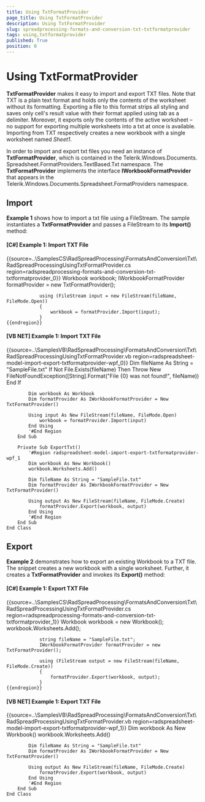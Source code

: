 ```yaml
---
title: Using TxtFormatProvider
page_title: Using TxtFormatProvider
description: Using TxtFormatProvider
slug: spreadprocessing-formats-and-conversion-txt-txtformatprovider
tags: using,txtformatprovider
published: True
position: 0
---
```


# Using TxtFormatProvider



__TxtFormatProvider__ makes it easy to import and export TXT files. Note that TXT is a plain text format and holds only the contents
        of the worksheet without its formatting. Exporting a file to this format strips all styling and saves only cell's result value with their format applied 
        using tab as a delimiter. Moreover, it exports only the contents of the active worksheet – no support for exporting multiple worksheets into a txt at once is available. Importing from TXT respectively creates a new workbook with a single worksheet named *Sheet1*.
      

In order to import and export txt files you need an instance of __TxtFormatProvider__, which is contained in the Telerik.Windows.Documents.
        Spreadsheet.FormatProviders.TextBased.Txt namespace. The __TxtFormatProvider__ implements the 
        interface __IWorkbookFormatProvider__ that appears in the Telerik.Windows.Documents.Spreadsheet.FormatProviders namespace.
      

## Import

__Example 1__ shows how to import a txt file using a FileStream. The sample instantiates a __TxtFormatProvider__ and 
          passes a FileStream to its __Import()__ method:
        

#### __[C#] Example 1: Import TXT File__

{{source=..\SamplesCS\RadSpreadProcessing\FormatsAndConversion\Txt\RadSpreadProcessingUsingTxtFormatProvider.cs region=radspreadprocessing-formats-and-conversion-txt-txtformatprovider_0}}
	            Workbook workbook;
	            IWorkbookFormatProvider formatProvider = new TxtFormatProvider();
	
	            using (FileStream input = new FileStream(fileName, FileMode.Open))
	            {
	                workbook = formatProvider.Import(input);
	            }
	{{endregion}}



#### __[VB NET] Example 1: Import TXT File__

{{source=..\SamplesVB\RadSpreadProcessing\FormatsAndConversion\Txt\RadSpreadProcessingUsingTxtFormatProvider.vb region=radspreadsheet-model-import-export-txtformatprovider-wpf_0}}
	        Dim fileName As String = "SampleFile.txt"
	        If Not File.Exists(fileName) Then
	            Throw New FileNotFoundException([String].Format("File {0} was not found!", fileName))
	        End If
	
	        Dim workbook As Workbook
	        Dim formatProvider As IWorkbookFormatProvider = New TxtFormatProvider()
	
	        Using input As New FileStream(fileName, FileMode.Open)
	            workbook = formatProvider.Import(input)
	        End Using
	        '#End Region
	    End Sub
	
	    Private Sub ExportTxt()
	        '#Region radspreadsheet-model-import-export-txtformatprovider-wpf_1
	        Dim workbook As New Workbook()
	        workbook.Worksheets.Add()
	
	        Dim fileName As String = "SampleFile.txt"
	        Dim formatProvider As IWorkbookFormatProvider = New TxtFormatProvider()
	
	        Using output As New FileStream(fileName, FileMode.Create)
	            formatProvider.Export(workbook, output)
	        End Using
	        '#End Region
	    End Sub
	End Class



## Export

__Example 2__ demonstrates how to export an existing Workbook to a TXT file. The snippet creates a new workbook with a single worksheet. 
          Further, it creates a __TxtFormatProvider__ and invokes its __Export()__ method:
        

#### __[C#] Example 1: Export TXT File__

{{source=..\SamplesCS\RadSpreadProcessing\FormatsAndConversion\Txt\RadSpreadProcessingUsingTxtFormatProvider.cs region=radspreadprocessing-formats-and-conversion-txt-txtformatprovider_1}}
	            Workbook workbook = new Workbook();
	            workbook.Worksheets.Add();
	
	            string fileName = "SampleFile.txt";
	            IWorkbookFormatProvider formatProvider = new TxtFormatProvider();
	
	            using (FileStream output = new FileStream(fileName, FileMode.Create))
	            {
	                formatProvider.Export(workbook, output);
	            }
	{{endregion}}



#### __[VB NET] Example 1: Export TXT File__

{{source=..\SamplesVB\RadSpreadProcessing\FormatsAndConversion\Txt\RadSpreadProcessingUsingTxtFormatProvider.vb region=radspreadsheet-model-import-export-txtformatprovider-wpf_1}}
	        Dim workbook As New Workbook()
	        workbook.Worksheets.Add()
	
	        Dim fileName As String = "SampleFile.txt"
	        Dim formatProvider As IWorkbookFormatProvider = New TxtFormatProvider()
	
	        Using output As New FileStream(fileName, FileMode.Create)
	            formatProvider.Export(workbook, output)
	        End Using
	        '#End Region
	    End Sub
	End Class


